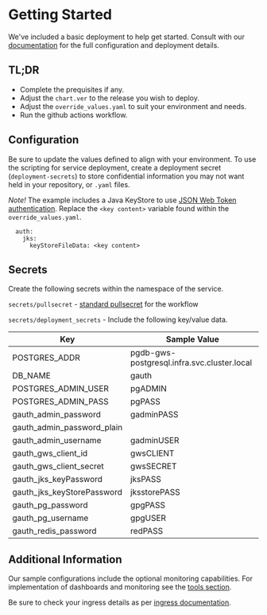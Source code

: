 # Getting Started
We've included a basic deployment to help get started.
Consult with our [documentation](https://all.docs.genesys.com/AUTH/Current/AuthPEGuide/Overview) for the full configuration and deployment details.

## TL;DR
- Complete the prequisites if any.
- Adjust the `chart.ver` to the release you wish to deploy.
- Adjust the `override_values.yaml` to suit your environment and needs.
- Run the github actions workflow.

## Configuration

Be sure to update the values defined to align with your environment.
To use the scripting for service deployment, create a deployment secret (`deployment-secrets`) to store confidential information you may not want held in your repository, or `.yaml` files. 

*Note!* The example includes a Java KeyStore to use [JSON Web Token authentication](https://all.docs.genesys.com/AUTH/Current/AuthPEGuide/Configure). Replace the `<key content>` variable found within the `override_values.yaml`.

```
  auth:
    jks:
      keyStoreFileData: <key content>	
```
## Secrets 

Create the following secrets within the namespace of the service.

`secrets/pullsecret`  -  [standard pullsecret](../#-considerations) for the workflow 

`secrets/deployment_secrets`  -  Include the following key/value data.

|Key|Sample Value|
|-|-|
POSTGRES_ADDR|pgdb-gws-postgresql.infra.svc.cluster.local
DB_NAME|gauth
POSTGRES_ADMIN_USER|pgADMIN
POSTGRES_ADMIN_PASS|pgPASS
gauth_admin_password|gadminPASS
gauth_admin_password_plain|
gauth_admin_username|gadminUSER
gauth_gws_client_id|gwsCLIENT
gauth_gws_client_secret|gwsSECRET
gauth_jks_keyPassword|jksPASS
gauth_jks_keyStorePassword|jksstorePASS
gauth_pg_password|gpgPASS
gauth_pg_username|gpgUSER
gauth_redis_password|redPASS

## Additional Information

Our sample configurations include the optional monitoring capabilities. For implementation of dashboards and monitoring see the [tools section](/tools).

Be sure to check your ingress details as per [ingress documentation](/doc/ingress.md).
